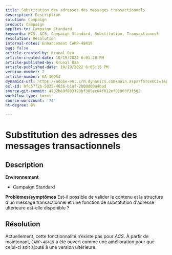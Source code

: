 ```yaml
---
title: Substitution des adresses des messages transactionnels
description: Description
solution: Campaign
product: Campaign
applies-to: Campaign Standard
keywords: KCS, ACS, Campaign Standard, Substitution, Transactionnel
resolution: Resolution
internal-notes: Enhancement CAMP-48419
bug: false
article-created-by: Krunal Oza
article-created-date: 10/19/2022 6:01:28 PM
article-published-by: Krunal Oza
article-published-date: 10/19/2022 6:05:15 PM
version-number: 2
article-number: KA-16953
dynamics-url: https://adobe-ent.crm.dynamics.com/main.aspx?forceUCI=1&pagetype=entityrecord&etn=knowledgearticle&id=b72c890b-d84f-ed11-bba2-00224808679b
exl-id: bfc57f2b-5025-4836-b1af-2b00d00a4bad
source-git-commit: 4702b69f883128bf305ec64f012ef01903f3f582
workflow-type: tm+mt
source-wordcount: '74'
ht-degree: 8%

---
```


# Substitution des adresses des messages transactionnels

## Description

<b>Environnement</b>
- Campaign Standard



<b>Problèmes/symptômes</b>
Est-il possible de valider le contenu et la structure d&#39;un message transactionnel et une fonction de substitution d&#39;adresse ultérieure est-elle disponible ?


## Résolution


Actuellement, cette fonctionnalité n’existe pas pour *ACS*. À partir de maintenant, `CAMP-48419` a été ouvert comme une amélioration pour que celui-ci soit ajouté à une version ultérieure.
